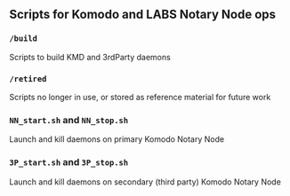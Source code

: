 ## Scripts for Komodo and LABS Notary Node ops

### `/build`
Scripts to build KMD and 3rdParty daemons

### `/retired` 
Scripts no longer in use, or stored as reference material for future work

### `NN_start.sh` and `NN_stop.sh`
Launch and kill daemons on primary Komodo Notary Node

### `3P_start.sh` and `3P_stop.sh`
Launch and kill daemons on secondary (third party) Komodo Notary Node